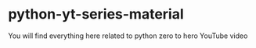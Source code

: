 # python-yt-series-material
You will find everything here related to python zero to hero YouTube video
